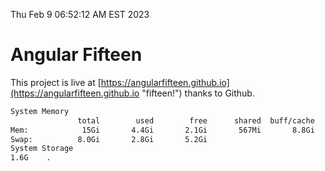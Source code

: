 Thu Feb  9 06:52:12 AM EST 2023

# Angular Fifteen


This project is live at [https://angularfifteen.github.io](https://angularfifteen.github.io "fifteen!") thanks to Github.

```bash
System Memory
               total        used        free      shared  buff/cache   available
Mem:            15Gi       4.4Gi       2.1Gi       567Mi       8.8Gi        10Gi
Swap:          8.0Gi       2.8Gi       5.2Gi
System Storage
1.6G	.
```
